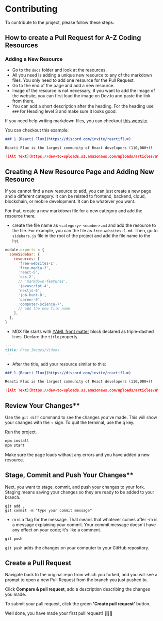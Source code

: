 # Contributing

To contribute to the project, please follow these steps:

## **How to create a Pull Request for A-Z Coding Resources**

### Adding a New Resource

- Go to the `docs` folder and look at the resources.
- All you need is adding a unique new resource to any of the markdown files. You only need to add one resource for the Pull Request.
- Go to the end of the page and add a new resource.
- Image of the resource is not necessary, if you want to add the image of the website, you can first load the image on Dev.to and paste the link from there.
- You can add a short description after the heading. For the heading use `###` for Heading level 3 and make sure it looks good.

If you need help writing markdown files, you can checkout [this website](https://www.markdownguide.org/basic-syntax).

You can checkout this example:

```md
### 1.[Reacti Flux](https://discord.com/invite/reactiflux)

Reacti Flux is the largest community of React developers (110,000+)!

![Alt Text](https://dev-to-uploads.s3.amazonaws.com/uploads/articles/at0opxihu02u0o2xvcq2.png)
```

## Creating A New Resource Page and Adding New Resource

If you cannot find a new resource to add, you can just create a new page and a different category. It can be related to frontend, backend, cloud, blockchain, or mobile development. It can be whatever you want.

For that, create a new markdown file for a new category and add the resource there.

- create the file name as `<category>-<number>.md` and add the resource to the file. For example, you can the file as `free-websites-1.md`. Then, go to `sidebars.js` file in the root of the project and add the file name to the list.

```javascript
module.exports = {
  someSidebar: {
    resources: [
      'free-websites-1',
      'free-media-3',
      'react-5',
      'css-2',
      // 'markdown-features',
      'javascript-4',
      'nextjs-6',
      'job-hunt-8',
      'career-9',
      'computer-science-7',
      // add the new file name
    ],
  },
}
```

- MDX file starts with [YAML front matter](https://jekyllrb.com/docs/step-by-step/03-front-matter/) block declared as triple-dashed lines. Declare the `title` property.

```md
---
title: Free Images/Videos
---
```

- After the title, add your resource similar to this:

```md
### 1.[Reacti Flux](https://discord.com/invite/reactiflux)

Reacti Flux is the largest community of React developers (110,000+)!

![Alt Text](https://dev-to-uploads.s3.amazonaws.com/uploads/articles/at0opxihu02u0o2xvcq2.png)
```

## Review Your Changes\*\*

Use the `git diff` command to see the changes you’ve made. This will show your changes with the + sign. To quit the terminal, use the q key.

Run the project.

```bash
npm install
npm start
```

Make sure the page loads without any errors and you have added a new resource.

## Stage, Commit and Push Your Changes\*\*

Next, you want to stage, commit, and push your changes to your fork. Staging means saving your changes so they are ready to be added to your branch.

```
git add .
git commit -m "type your commit message"
```

- m is a flag for the message. That means that whatever comes after -m is a message explaining your commit. Your commit message doesn't have any effect on your code; it's like a comment.

```
git push
```

`git push` adds the changes on your computer to your GitHub repository.

## Create a Pull Request

Navigate back to the original repo from which you forked, and you will see a prompt to open a new Pull Request from the branch you just pushed to.

Click **Compare & pull request**, add a description describing the changes you made.

To submit your pull request, click the green **'Create pull request'** button.

Well done, you have made your first pull request! 🎉🎉🎉
